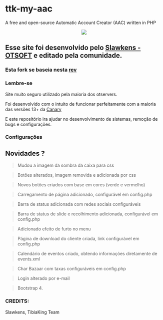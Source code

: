 # ttk-my-aac
A free and open-source Automatic Account Creator (AAC) written in PHP


<center>
<a href="https://www.tibiaking.com"><img src="https://user-images.githubusercontent.com/74227915/219124653-caccb04f-e858-4e81-b8be-c94ffbd3f276.png"/>
</center></a>


## Esse site foi desenvolvido pelo [Slawkens - OTSOFT](https://github.com/otsoft/myaac) e editado pela comunidade.
### Esta fork se baseia nesta [rev](https://github.com/otsoft/myaac/commit/f24fc75b12bb6a44a5f99c7b98da03223ad9f8bf)
### Lembre-se

Site muito seguro utilizado pela maioria dos otservers.

Foi desenvolvido com o intuito de funcionar perfeitamente com a maioria das versões 13+ da [Canary](https://github.com/tibiaking/canary)

E este repositório ira ajudar no desenvolvimento de sistemas, remoção de bugs e configurações.


### Configurações


## Novidades ?
> Mudou a imagem da sombra da caixa para css

> Botões alterados, imagem removida e adicionada por css

> Novos botões criados com base em cores (verde e vermelho)

> Carregamento de página adicionado, configurável em config.php

> Barra de status adicionada com redes sociais configuráveis

> Barra de status de slide e recolhimento adicionada, configurável em config.php

> Adicionado efeito de furto no menu

> Página de download do cliente criada, link configurável em config.php

> Calendário de eventos criado, obtendo informações diretamente de events.xml

> Char Bazaar com taxas configuráveis ​​em config.php

> Login alterado por e-mail

> Bootstrap 4.

### CREDITS:
Slawkens, TibiaKing Team
